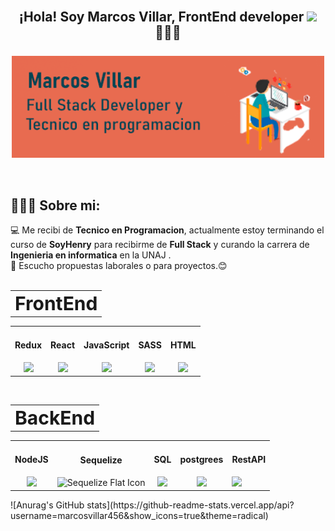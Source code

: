 <h2 align="center">
    <br />
    <div>
    ¡Hola!  Soy Marcos Villar, FrontEnd developer   <img 
     src="https://user-images.githubusercontent.com/42378118/110234147-e3259600-7f4e-11eb-95be-0c4047144dea.gif"
      width="30"  
    />👨🏻‍💻
    </div>
    <br />
    <img align="center"
      src="imagen.png"
      alt="Coder GIF"
      width="500"
    />
</h2>
<br/>
<h2 align="left">👨🏻‍💻 Sobre mi:</h2>
💻 Me recibi de <b>Tecnico en Programacion</b>, actualmente estoy terminando el curso de <b>SoyHenry</b> para recibirme de <b>Full Stack</b> y curando la carrera de <b>Ingenieria en informatica</b> en la UNAJ .<br/>
🚀 Escucho propuestas laborales o para proyectos.😊 <br /> <br />

<table border="0" align="center">
 <td><b style="font-size:30px">FrontEnd</b></td>
 </table>
<table border="0" align="center">
 <tr>
 </tr>
    <td align="center">
      <h4>Redux</h4>
      <img src="https://img.icons8.com/color/35/000000/redux.png"/>  
    </td>
    <td align="center">
      <h4>React</h4>
     <img src="https://img.icons8.com/office/35/000000/react.png"/>  
    </td>
    <td align="center">
      <h4 >JavaScript</h4>
      <img src="https://img.icons8.com/color/35/000000/javascript--v1.png"/>
    </td>
    <td align="center">
      <h4>SASS</h4>
      <img src="https://img.icons8.com/color/35/000000/sass.png"/>
    </td>
    <td align="center">
      <h4>HTML</h4>
      <img src="https://img.icons8.com/color/35/000000/html-5--v1.png"/>
    </td>
</table>

<br/>

<table border="0" align="center">
 <td><b style="font-size:30px">BackEnd</b></td>
 </table>
<table border="0" align="center">
 <tr>
 </tr>
    <td align="center">
      <h4>NodeJS</h4>
      <img src="https://img.icons8.com/color/35/000000/nodejs.png"/>
    </td>
    <td align="center">
      <h4>Sequelize</h4>
      <img src="https://cdn.iconscout.com/icon/free/png-256/sequelize-1175001.png" srcset="https://cdn.iconscout.com/icon/free/png-512/sequelize-1175001.png 2x" alt="Sequelize Flat Icon" width="35">
    </td>
    <td align="center">
      <h4>SQL</h4>
      <img src="https://img.icons8.com/office/35/000000/database-export.png"/> 
    </td>
    <td align="center">
      <h4>postgrees</h4>
      <img src="https://img.icons8.com/color/35/000000/postgreesql.png"/>
    </td>
    <td >
      <h4>RestAPI</h4>
      <img src="https://img.icons8.com/dusk/35/000000/api-settings.png"/>
    </td>
</table>
        ![Anurag's GitHub
        stats](https://github-readme-stats.vercel.app/api?username=marcosvillar456&show_icons=true&theme=radical)
